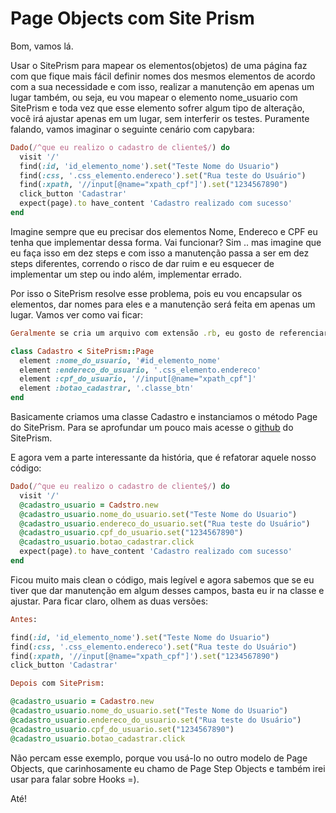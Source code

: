 # Page Objects com Site Prism

Bom, vamos lá.

Usar o SitePrism para mapear os elementos(objetos) de uma página faz com que fique mais fácil definir nomes dos mesmos elementos de acordo com a sua necessidade e com isso, realizar a manutenção em apenas um lugar também, ou seja, eu vou mapear o elemento nome_usuario com SitePrism e toda vez que esse elemento sofrer algum tipo de alteração, você irá ajustar apenas em um lugar, sem interferir os testes. Puramente falando, vamos imaginar o seguinte cenário com capybara:

```ruby
Dado(/^que eu realizo o cadastro de cliente$/) do
  visit '/'
  find(:id, 'id_elemento_nome').set("Teste Nome do Usuario")
  find(:css, '.css_elemento.endereco').set("Rua teste do Usuário")
  find(:xpath, '//input[@name="xpath_cpf"]').set("1234567890")
  click_button 'Cadastrar'
  expect(page).to have_content 'Cadastro realizado com sucesso'
end
```
Imagine sempre que eu precisar dos elementos Nome, Endereco e CPF eu tenha que implementar dessa forma. Vai funcionar? Sim .. mas imagine que eu faça isso em dez steps e com isso a manutenção passa a ser em dez steps diferentes, correndo o risco de dar ruim e eu esquecer de implementar um step ou indo além, implementar errado.

Por isso o SitePrism resolve esse problema, pois eu vou encapsular os elementos, dar nomes para eles e a manutenção será feita em apenas um lugar. Vamos ver como vai ficar:

```ruby
Geralmente se cria um arquivo com extensão .rb, eu gosto de referenciar usando mais ou menos assim: 'cadastro-page.rb'

class Cadastro < SitePrism::Page
  element :nome_do_usuario, '#id_elemento_nome'
  element :endereco_do_usuario, '.css_elemento.endereco'
  element :cpf_do_usuario, '//input[@name="xpath_cpf"]'
  element :botao_cadastrar, '.classe_btn'
end
```
Basicamente criamos uma classe Cadastro e instanciamos o método Page do SitePrism. Para se aprofundar um pouco mais acesse o [github](https://github.com/natritmeyer/site_prism) do SitePrism.

E agora vem a parte interessante da história, que é refatorar aquele nosso código:

```ruby
Dado(/^que eu realizo o cadastro de cliente$/) do
  visit '/'
  @cadastro_usuario = Cadstro.new
  @cadastro_usuario.nome_do_usuario.set("Teste Nome do Usuario")
  @cadastro_usuario.endereco_do_usuario.set("Rua teste do Usuário")
  @cadastro_usuario.cpf_do_usuario.set("1234567890")
  @cadastro_usuario.botao_cadastrar.click
  expect(page).to have_content 'Cadastro realizado com sucesso'
end
```
Ficou muito mais clean o código, mais legível e agora sabemos que se eu tiver que dar manutenção em algum desses campos, basta eu ir na classe e ajustar. Para ficar claro, olhem as duas versões:

```ruby
Antes:

find(:id, 'id_elemento_nome').set("Teste Nome do Usuario")
find(:css, '.css_elemento.endereco').set("Rua teste do Usuário")
find(:xpath, '//input[@name="xpath_cpf"]').set("1234567890")
click_button 'Cadastrar'

Depois com SitePrism:

@cadastro_usuario = Cadastro.new
@cadastro_usuario.nome_do_usuario.set("Teste Nome do Usuario")
@cadastro_usuario.endereco_do_usuario.set("Rua teste do Usuário")
@cadastro_usuario.cpf_do_usuario.set("1234567890")
@cadastro_usuario.botao_cadastrar.click
```

Não percam esse exemplo, porque vou usá-lo no outro modelo de Page Objects, que carinhosamente eu chamo de Page Step Objects e também irei usar para falar sobre Hooks =).

Até!
